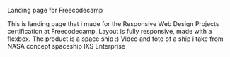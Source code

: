 
Landing page for Freecodecamp

This is landing page that i made for the Responsive Web Design Projects certification at Freecodecamp.
Layout is fully responsive, made with a flexbox.
The product is a space ship :) Video and foto of a ship i take from NASA concept spaceship IXS Enterprise 
